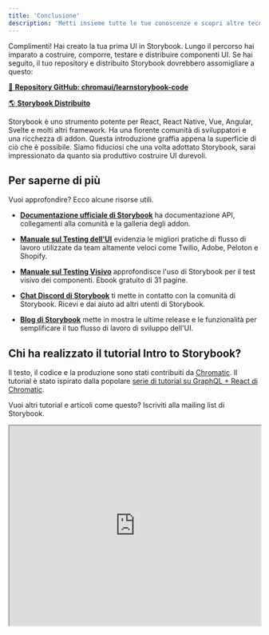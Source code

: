 ```yaml
---
title: 'Conclusione'
description: 'Metti insieme tutte le tue conoscenze e scopri altre tecniche di Storybook'
---
```


Complimenti! Hai creato la tua prima UI in Storybook. Lungo il percorso hai imparato a costruire, comporre, testare e distribuire componenti UI. Se hai seguito, il tuo repository e distribuito Storybook dovrebbero assomigliare a questo:

[📕 **Repository GitHub: chromaui/learnstorybook-code**](https://github.com/chromaui/learnstorybook-code/tree/vue)
<br/>

[🌎 **Storybook Distribuito**](https://vue--5ccbe484c994280020b6d128.chromatic.com/)

Storybook è uno strumento potente per React, React Native, Vue, Angular, Svelte e molti altri framework. Ha una fiorente comunità di sviluppatori e una ricchezza di addon. Questa introduzione graffia appena la superficie di ciò che è possibile. Siamo fiduciosi che una volta adottato Storybook, sarai impressionato da quanto sia produttivo costruire UI durevoli.

## Per saperne di più

Vuoi approfondire? Ecco alcune risorse utili.

- [**Documentazione ufficiale di Storybook**](https://storybook.js.org/docs/vue/get-started/introduction) ha documentazione API, collegamenti alla comunità e la galleria degli addon.

- [**Manuale sul Testing dell'UI**](https://storybook.js.org/blog/ui-testing-playbook/) evidenzia le migliori pratiche di flusso di lavoro utilizzate da team altamente veloci come Twilio, Adobe, Peloton e Shopify.

- [**Manuale sul Testing Visivo**](https://storybook.js.org/tutorials/visual-testing-handbook/) approfondisce l'uso di Storybook per il test visivo dei componenti. Ebook gratuito di 31 pagine.

- [**Chat Discord di Storybook**](https://discord.gg/UUt2PJb) ti mette in contatto con la comunità di Storybook. Ricevi e dai aiuto ad altri utenti di Storybook.

- [**Blog di Storybook**](https://storybook.js.org/blog/) mette in mostra le ultime release e le funzionalità per semplificare il tuo flusso di lavoro di sviluppo dell'UI.

## Chi ha realizzato il tutorial Intro to Storybook?

Il testo, il codice e la produzione sono stati contribuiti da [Chromatic](https://www.chromatic.com/?utm_source=storybook_website&utm_medium=link&utm_campaign=storybook). Il tutorial è stato ispirato dalla popolare [serie di tutorial su GraphQL + React di Chromatic](https://www.chromatic.com/blog/graphql-react-tutorial-part-1-6).

Vuoi altri tutorial e articoli come questo? Iscriviti alla mailing list di Storybook.

<iframe style="height:400px;width:100%;max-width:800px;margin:0px auto;" src="https://upscri.be/d42fc0?as_embed"></iframe>

